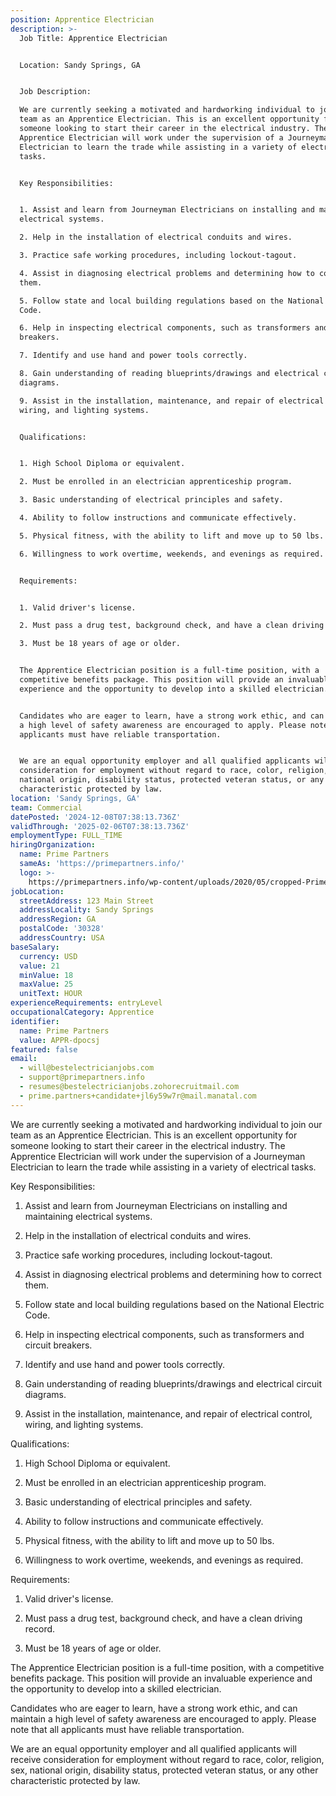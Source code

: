 ```yaml
---
position: Apprentice Electrician
description: >-
  Job Title: Apprentice Electrician


  Location: Sandy Springs, GA


  Job Description:

  We are currently seeking a motivated and hardworking individual to join our
  team as an Apprentice Electrician. This is an excellent opportunity for
  someone looking to start their career in the electrical industry. The
  Apprentice Electrician will work under the supervision of a Journeyman
  Electrician to learn the trade while assisting in a variety of electrical
  tasks.


  Key Responsibilities:


  1. Assist and learn from Journeyman Electricians on installing and maintaining
  electrical systems.

  2. Help in the installation of electrical conduits and wires.

  3. Practice safe working procedures, including lockout-tagout.

  4. Assist in diagnosing electrical problems and determining how to correct
  them.

  5. Follow state and local building regulations based on the National Electric
  Code.

  6. Help in inspecting electrical components, such as transformers and circuit
  breakers.

  7. Identify and use hand and power tools correctly.

  8. Gain understanding of reading blueprints/drawings and electrical circuit
  diagrams.

  9. Assist in the installation, maintenance, and repair of electrical control,
  wiring, and lighting systems.


  Qualifications:


  1. High School Diploma or equivalent.

  2. Must be enrolled in an electrician apprenticeship program.

  3. Basic understanding of electrical principles and safety.

  4. Ability to follow instructions and communicate effectively.

  5. Physical fitness, with the ability to lift and move up to 50 lbs.

  6. Willingness to work overtime, weekends, and evenings as required.


  Requirements:


  1. Valid driver's license.

  2. Must pass a drug test, background check, and have a clean driving record.

  3. Must be 18 years of age or older.


  The Apprentice Electrician position is a full-time position, with a
  competitive benefits package. This position will provide an invaluable
  experience and the opportunity to develop into a skilled electrician. 


  Candidates who are eager to learn, have a strong work ethic, and can maintain
  a high level of safety awareness are encouraged to apply. Please note that all
  applicants must have reliable transportation. 


  We are an equal opportunity employer and all qualified applicants will receive
  consideration for employment without regard to race, color, religion, sex,
  national origin, disability status, protected veteran status, or any other
  characteristic protected by law.
location: 'Sandy Springs, GA'
team: Commercial
datePosted: '2024-12-08T07:38:13.736Z'
validThrough: '2025-02-06T07:38:13.736Z'
employmentType: FULL_TIME
hiringOrganization:
  name: Prime Partners
  sameAs: 'https://primepartners.info/'
  logo: >-
    https://primepartners.info/wp-content/uploads/2020/05/cropped-Prime-Partners-Logo-NO-BG-1-1.png
jobLocation:
  streetAddress: 123 Main Street
  addressLocality: Sandy Springs
  addressRegion: GA
  postalCode: '30328'
  addressCountry: USA
baseSalary:
  currency: USD
  value: 21
  minValue: 18
  maxValue: 25
  unitText: HOUR
experienceRequirements: entryLevel
occupationalCategory: Apprentice
identifier:
  name: Prime Partners
  value: APPR-dpocsj
featured: false
email:
  - will@bestelectricianjobs.com
  - support@primepartners.info
  - resumes@bestelectricianjobs.zohorecruitmail.com
  - prime.partners+candidate+jl6y59w7r@mail.manatal.com
---
```


We are currently seeking a motivated and hardworking individual to join our
  team as an Apprentice Electrician. This is an excellent opportunity for
  someone looking to start their career in the electrical industry. The
  Apprentice Electrician will work under the supervision of a Journeyman
  Electrician to learn the trade while assisting in a variety of electrical
  tasks.


  Key Responsibilities:


  1. Assist and learn from Journeyman Electricians on installing and maintaining
  electrical systems.

  2. Help in the installation of electrical conduits and wires.

  3. Practice safe working procedures, including lockout-tagout.

  4. Assist in diagnosing electrical problems and determining how to correct
  them.

  5. Follow state and local building regulations based on the National Electric
  Code.

  6. Help in inspecting electrical components, such as transformers and circuit
  breakers.

  7. Identify and use hand and power tools correctly.

  8. Gain understanding of reading blueprints/drawings and electrical circuit
  diagrams.

  9. Assist in the installation, maintenance, and repair of electrical control,
  wiring, and lighting systems.


  Qualifications:


  1. High School Diploma or equivalent.

  2. Must be enrolled in an electrician apprenticeship program.

  3. Basic understanding of electrical principles and safety.

  4. Ability to follow instructions and communicate effectively.

  5. Physical fitness, with the ability to lift and move up to 50 lbs.

  6. Willingness to work overtime, weekends, and evenings as required.


  Requirements:


  1. Valid driver's license.

  2. Must pass a drug test, background check, and have a clean driving record.

  3. Must be 18 years of age or older.


  The Apprentice Electrician position is a full-time position, with a
  competitive benefits package. This position will provide an invaluable
  experience and the opportunity to develop into a skilled electrician. 


  Candidates who are eager to learn, have a strong work ethic, and can maintain
  a high level of safety awareness are encouraged to apply. Please note that all
  applicants must have reliable transportation. 


  We are an equal opportunity employer and all qualified applicants will receive
  consideration for employment without regard to race, color, religion, sex,
  national origin, disability status, protected veteran status, or any other
  characteristic protected by law.